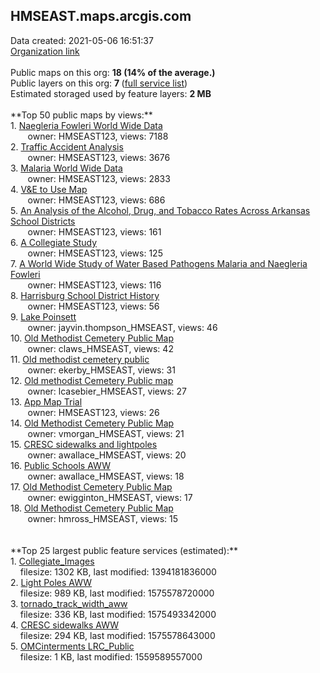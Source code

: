 <h2>HMSEAST.maps.arcgis.com</h2> Data created: 2021-05-06 16:51:37 <br /><a target='new' href='https://HMSEAST.maps.arcgis.com'>Organization link</a><br /><br />Public maps on this org: <b>18 (14% of the average.)</b><br />Public layers on this org: <b>7 </b>(<a target='new' href='https://services.arcgis.com/cxvhMe4ONSA83I6P/ArcGIS/rest/services'>full service list</a>)<br />Estimated storaged used by feature layers: <b>2 MB</b><br /><br />**Top 50 public maps by views:**<br />  1. <a target='new' href='https://www.arcgis.com/home/item.html?id=3e3bf5ca4e2f4b59b524766b5cc31fee'>Naegleria Fowleri World Wide Data</a> <br />  &nbsp;&nbsp;&nbsp;&nbsp; &nbsp;&nbsp;owner: HMSEAST123, views: 7188<br />  2. <a target='new' href='https://www.arcgis.com/home/item.html?id=5234b0a0358c48f7a65305c95c0a8f3d'>Traffic Accident Analysis</a> <br />  &nbsp;&nbsp;&nbsp;&nbsp; &nbsp;&nbsp;owner: HMSEAST123, views: 3676<br />  3. <a target='new' href='https://www.arcgis.com/home/item.html?id=3ff6a5a9caa64570bd87dc1d75a9cd5c'>Malaria World Wide Data</a> <br />  &nbsp;&nbsp;&nbsp;&nbsp; &nbsp;&nbsp;owner: HMSEAST123, views: 2833<br />  4. <a target='new' href='https://www.arcgis.com/home/item.html?id=67f4787eefb54315a27a467fea7212af'>V&E to Use Map</a> <br />  &nbsp;&nbsp;&nbsp;&nbsp; &nbsp;&nbsp;owner: HMSEAST123, views: 686<br />  5. <a target='new' href='https://www.arcgis.com/home/item.html?id=028ccc0fdb8449df868841d29a62aa25'>An Analysis of the Alcohol, Drug, and Tobacco Rates Across Arkansas School Districts</a> <br />  &nbsp;&nbsp;&nbsp;&nbsp; &nbsp;&nbsp;owner: HMSEAST123, views: 161<br />  6. <a target='new' href='https://www.arcgis.com/home/item.html?id=e1778845ec8948558c0a434206d3dd8a'>A Collegiate Study</a> <br />  &nbsp;&nbsp;&nbsp;&nbsp; &nbsp;&nbsp;owner: HMSEAST123, views: 125<br />  7. <a target='new' href='https://www.arcgis.com/home/item.html?id=f54d992902ae4b79baa206f2de184214'>A World Wide Study of Water Based Pathogens Malaria and Naegleria Fowleri</a> <br />  &nbsp;&nbsp;&nbsp;&nbsp; &nbsp;&nbsp;owner: HMSEAST123, views: 116<br />  8. <a target='new' href='https://www.arcgis.com/home/item.html?id=d8db4f00e91e4bafa03ea1145bbbdcdc'>Harrisburg School District History</a> <br />  &nbsp;&nbsp;&nbsp;&nbsp; &nbsp;&nbsp;owner: HMSEAST123, views: 56<br />  9. <a target='new' href='https://www.arcgis.com/home/item.html?id=23cc42a8c5594c3fb4e8cb9412ce57ec'>Lake Poinsett</a> <br />  &nbsp;&nbsp;&nbsp;&nbsp; &nbsp;&nbsp;owner: jayvin.thompson_HMSEAST, views: 46<br />  10. <a target='new' href='https://www.arcgis.com/home/item.html?id=9c5c92ca4b0d43e68074cca70a2316ad'>Old Methodist Cemetery Public Map</a> <br />  &nbsp;&nbsp;&nbsp;&nbsp; &nbsp;&nbsp;owner: claws_HMSEAST, views: 42<br />  11. <a target='new' href='https://www.arcgis.com/home/item.html?id=bd45fa2dbbdb4c789c6e446a80c1dea1'>Old methodist cemetery public</a> <br />  &nbsp;&nbsp;&nbsp;&nbsp; &nbsp;&nbsp;owner: ekerby_HMSEAST, views: 31<br />  12. <a target='new' href='https://www.arcgis.com/home/item.html?id=c07833e5bb2541528be0a6dfd77f6a04'>Old methodist Cemetery Public map</a> <br />  &nbsp;&nbsp;&nbsp;&nbsp; &nbsp;&nbsp;owner: lcasebier_HMSEAST, views: 27<br />  13. <a target='new' href='https://www.arcgis.com/home/item.html?id=8eecd058ff7642afac656f2244ba6ce5'>App Map Trial</a> <br />  &nbsp;&nbsp;&nbsp;&nbsp; &nbsp;&nbsp;owner: HMSEAST123, views: 26<br />  14. <a target='new' href='https://www.arcgis.com/home/item.html?id=28222d4ddaa24c638d56ef960a5edff7'>Old Methodist Cemetery Public Map</a> <br />  &nbsp;&nbsp;&nbsp;&nbsp; &nbsp;&nbsp;owner: vmorgan_HMSEAST, views: 21<br />  15. <a target='new' href='https://www.arcgis.com/home/item.html?id=91b2328c928d42f1a10b18a2904ac256'>CRESC sidewalks and lightpoles</a> <br />  &nbsp;&nbsp;&nbsp;&nbsp; &nbsp;&nbsp;owner: awallace_HMSEAST, views: 20<br />  16. <a target='new' href='https://www.arcgis.com/home/item.html?id=bf158c147ae44ba6aedc89114a6c6734'>Public Schools AWW</a> <br />  &nbsp;&nbsp;&nbsp;&nbsp; &nbsp;&nbsp;owner: awallace_HMSEAST, views: 18<br />  17. <a target='new' href='https://www.arcgis.com/home/item.html?id=7af428e436954da0ab2f3b5bf737a569'>Old Methodist Cemetery Public Map</a> <br />  &nbsp;&nbsp;&nbsp;&nbsp; &nbsp;&nbsp;owner: ewigginton_HMSEAST, views: 17<br />  18. <a target='new' href='https://www.arcgis.com/home/item.html?id=e0319aade7384458b5dc94cb4109dba6'>Old Methodist Cemetery Public Map</a> <br />  &nbsp;&nbsp;&nbsp;&nbsp; &nbsp;&nbsp;owner: hmross_HMSEAST, views: 15<br /><br /><br />**Top 25 largest public feature services (estimated):**<br /> 1. <a target='new' href='https://www.arcgis.com/home/item.html?id=9094b0fe0d5348468539f7ca04fcb809'>Collegiate_Images</a><br /> &nbsp;&nbsp;&nbsp;&nbsp;filesize: 1302 KB, last modified: 1394181836000<br /> 2. <a target='new' href='https://www.arcgis.com/home/item.html?id=5a078caffa234e5e8e35ba5b0a5156fa'>Light Poles AWW</a><br /> &nbsp;&nbsp;&nbsp;&nbsp;filesize: 989 KB, last modified: 1575578720000<br /> 3. <a target='new' href='https://www.arcgis.com/home/item.html?id=57bced2398154693ac7cc3b09de8eb66'>tornado_track_width_aww</a><br /> &nbsp;&nbsp;&nbsp;&nbsp;filesize: 336 KB, last modified: 1575493342000<br /> 4. <a target='new' href='https://www.arcgis.com/home/item.html?id=f4770283ec8341e1a525a399e32cc239'>CRESC sidewalks AWW</a><br /> &nbsp;&nbsp;&nbsp;&nbsp;filesize: 294 KB, last modified: 1575578643000<br /> 5. <a target='new' href='https://www.arcgis.com/home/item.html?id=f1651c46701740618482e25df9a604ca'>OMCinterments LRC_Public</a><br /> &nbsp;&nbsp;&nbsp;&nbsp;filesize: 1 KB, last modified: 1559589557000<br />
